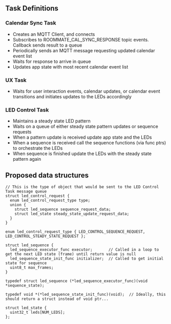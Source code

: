 ## Task Definitions

### Calendar Sync Task
  - Creates an MQTT Client, and connects
  - Subscribes to ROOMMATE_CAL_SYNC_RESPONSE topic events. Callback sends result to a queue
  - Periodically sends an MQTT message requesting updated calendar event list
  - Waits for response to arrive in queue
  - Updates app state with most recent calendar event list

### UX Task
  - Waits for user interaction events, calendar updates, or calendar event transitions and initiates updates to the LEDs accordingly

### LED Control Task
  - Maintains a steady state LED pattern
  - Waits on a queue of either steady state pattern updates or sequence requests
  - When a pattern update is received update app state and the LEDs
  - When a sequence is received call the sequence functions (via func ptrs) to orchestrate the LEDs
  - When sequence is finished update the LEDs with the steady state pattern again


## Proposed data structures

	// This is the type of object that would be sent to the LED Control Task message queue
	struct led_control_request {
	  enum led_control_request_type type;
	  union {
	    struct led_sequence sequence_request_data;
	    struct led_state steady_state_update_request_data;
	  }
	}  
	
	enum led_control_request_type { LED_CONTROL_SEQUENCE_REQUEST, LED_CONTROL_STEADY_STATE_REQUEST };
	
	struct led_sequence {
	  led_sequence_executor_func executor;       // Called in a loop to get the next LED state (frame) until return value is null
	  led_sequence_state_init_func initializer;  // Called to get initial state for sequence 
	  uint8_t max_frames;
	}
	
	typedef struct led_sequence (*led_sequence_executor_func)(void *sequence_state);
	
	typedef void *(*led_sequence_state_init_func)(void);  // Ideally, this should return a struct instead of void ptr...
	
	struct led_state {
	  uint32_t leds[NUM_LEDS];
	};







